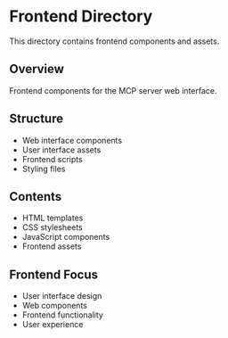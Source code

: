 # Frontend Directory

This directory contains frontend components and assets.

## Overview

Frontend components for the MCP server web interface.

## Structure

- Web interface components
- User interface assets
- Frontend scripts
- Styling files

## Contents

- HTML templates
- CSS stylesheets
- JavaScript components
- Frontend assets

## Frontend Focus

- User interface design
- Web components
- Frontend functionality
- User experience
